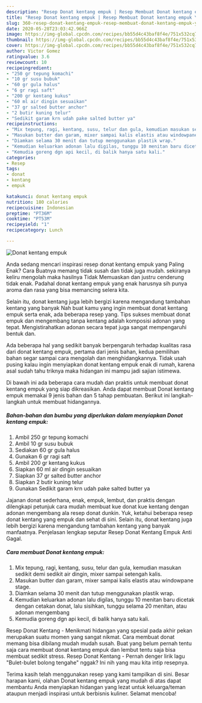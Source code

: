 ```yaml
---
description: "Resep Donat kentang empuk | Resep Membuat Donat kentang empuk Yang Mudah Dan Praktis"
title: "Resep Donat kentang empuk | Resep Membuat Donat kentang empuk Yang Mudah Dan Praktis"
slug: 360-resep-donat-kentang-empuk-resep-membuat-donat-kentang-empuk-yang-mudah-dan-praktis
date: 2020-05-28T23:03:42.966Z
image: https://img-global.cpcdn.com/recipes/bb55d4c43baf8f4e/751x532cq70/donat-kentang-empuk-foto-resep-utama.jpg
thumbnail: https://img-global.cpcdn.com/recipes/bb55d4c43baf8f4e/751x532cq70/donat-kentang-empuk-foto-resep-utama.jpg
cover: https://img-global.cpcdn.com/recipes/bb55d4c43baf8f4e/751x532cq70/donat-kentang-empuk-foto-resep-utama.jpg
author: Victor Gomez
ratingvalue: 3.6
reviewcount: 10
recipeingredient:
- "250 gr tepung komachi"
- "10 gr susu bubuk"
- "60 gr gula halus"
- "6 gr ragi saft"
- "200 gr kentang kukus"
- "60 ml air dingin sesuaikan"
- "37 gr salted butter anchor"
- "2 butir kuning telur"
- "Sedikit garam krn udah pake salted butter ya"
recipeinstructions:
- "Mix tepung, ragi, kentang, susu, telur dan gula, kemudian masukan sedikit demi sedikit air dingin, mixer sampai setengah kalis."
- "Masukan butter dan garam, mixer sampai kalis elastis atau windowpane stage."
- "Diamkan selama 30 menit dan tutup menggunakan plastik wrap."
- "Kemudian keluarkan adonan lalu digilas, tunggu 10 menitan baru dicetak dengan cetakan donat, lalu sisihkan, tunggu selama 20 menitan, atau adonan mengembang"
- "Kemudia goreng dgn api kecil, di balik hanya satu kali."
categories:
- Resep
tags:
- donat
- kentang
- empuk

katakunci: donat kentang empuk 
nutrition: 180 calories
recipecuisine: Indonesian
preptime: "PT36M"
cooktime: "PT53M"
recipeyield: "1"
recipecategory: Lunch

---
```



![Donat kentang empuk](https://img-global.cpcdn.com/recipes/bb55d4c43baf8f4e/751x532cq70/donat-kentang-empuk-foto-resep-utama.jpg)

Anda sedang mencari inspirasi resep donat kentang empuk yang Paling Enak? Cara Buatnya memang tidak susah dan tidak juga mudah. sekiranya keliru mengolah maka hasilnya Tidak Memuaskan dan justru cenderung tidak enak. Padahal donat kentang empuk yang enak harusnya sih punya aroma dan rasa yang bisa memancing selera kita.

Selain itu, donat kentang juga lebih bergizi karena mengandung tambahan kentang yang banyak Nah buat kamu yang ingin membuat donat kentang empuk serta enak, ada beberapa resep yang. Tips sukses membuat donat empuk dan mengembang tanpa kentang adalah komposisi adonan yang tepat. Mengistirahatkan adonan secara tepat juga sangat mempengaruhi bentuk dan.

Ada beberapa hal yang sedikit banyak berpengaruh terhadap kualitas rasa dari donat kentang empuk, pertama dari jenis bahan, kedua pemilihan bahan segar sampai cara mengolah dan menghidangkannya. Tidak usah pusing kalau ingin menyiapkan donat kentang empuk enak di rumah, karena asal sudah tahu triknya maka hidangan ini mampu jadi sajian istimewa.


Di bawah ini ada beberapa cara mudah dan praktis untuk membuat donat kentang empuk yang siap dikreasikan. Anda dapat membuat Donat kentang empuk memakai 9 jenis bahan dan 5 tahap pembuatan. Berikut ini langkah-langkah untuk membuat hidangannya.

<!--inarticleads1-->

##### Bahan-bahan dan bumbu yang diperlukan dalam menyiapkan Donat kentang empuk:

1. Ambil 250 gr tepung komachi
1. Ambil 10 gr susu bubuk
1. Sediakan 60 gr gula halus
1. Gunakan 6 gr ragi saft
1. Ambil 200 gr kentang kukus
1. Siapkan 60 ml air dingin sesuaikan
1. Siapkan 37 gr salted butter anchor
1. Siapkan 2 butir kuning telur
1. Gunakan Sedikit garam krn udah pake salted butter ya


Jajanan donat sederhana, enak, empuk, lembut, dan praktis dengan dilengkapi petunjuk cara mudah membuat kue donat kue kentang dengan adonan mengembang ala resep donat dunkin. Yuk, ketahui beberapa resep donat kentang yang empuk dan sehat di sini. Selain itu, donat kentang juga lebih bergizi karena mengandung tambahan kentang yang banyak manfaatnya. Penjelasan lengkap seputar Resep Donat Kentang Empuk Anti Gagal. 

<!--inarticleads2-->

##### Cara membuat Donat kentang empuk:

1. Mix tepung, ragi, kentang, susu, telur dan gula, kemudian masukan sedikit demi sedikit air dingin, mixer sampai setengah kalis.
1. Masukan butter dan garam, mixer sampai kalis elastis atau windowpane stage.
1. Diamkan selama 30 menit dan tutup menggunakan plastik wrap.
1. Kemudian keluarkan adonan lalu digilas, tunggu 10 menitan baru dicetak dengan cetakan donat, lalu sisihkan, tunggu selama 20 menitan, atau adonan mengembang
1. Kemudia goreng dgn api kecil, di balik hanya satu kali.


Resep Donat Kentang - Menikmati hidangan yang spesial pada akhir pekan merupakan suatu momen yang sangat nikmat. Cara membuat donat memang bisa dibilang mudah mudah susah. Buat yang belum pernah tentu saja cara membuat donat kentang empuk dan lembut tentu saja bisa membuat sedikit stress. Resep Donat Kentang - Pernah denger lirik lagu &#34;Bulet-bulet bolong tengahe&#34; nggak? Ini nih yang mau kita intip resepnya. 

Terima kasih telah menggunakan resep yang kami tampilkan di sini. Besar harapan kami, olahan Donat kentang empuk yang mudah di atas dapat membantu Anda menyiapkan hidangan yang lezat untuk keluarga/teman ataupun menjadi inspirasi untuk berbisnis kuliner. Selamat mencoba!
